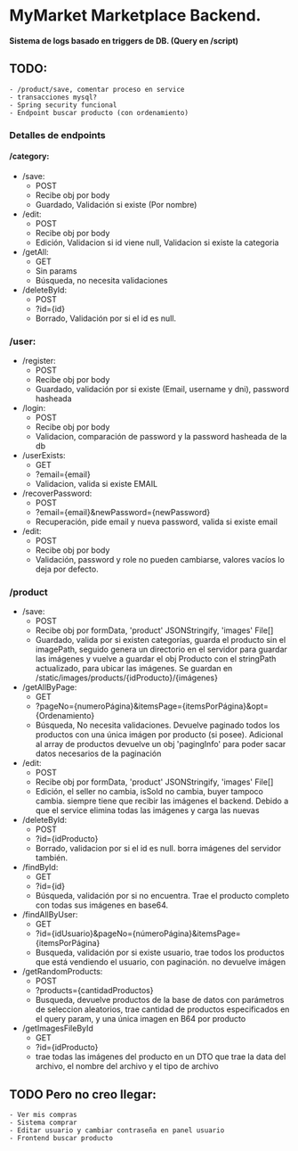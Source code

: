 # MyMarket Marketplace Backend.

#### Sistema de logs basado en triggers de DB. (Query en /script)

## TODO:

    - /product/save, comentar proceso en service
    - transacciones mysql?
    - Spring security funcional
    - Endpoint buscar producto (con ordenamiento)

### Detalles de endpoints

#### /category:

- /save:
  - POST
  - Recibe obj por body
  - Guardado, Validación si existe (Por nombre)
- /edit:
  - POST
  - Recibe obj por body
  - Edición, Validacion si id viene null, Validacion si existe la categoria
- /getAll:
  - GET
  - Sin params
  - Búsqueda, no necesita validaciones
- /deleteById:
  - POST
  - ?id={id}
  - Borrado, Validación por si el id es null.

### /user:

- /register:
  - POST
  - Recibe obj por body
  - Guardado, validación por si existe (Email, username y dni), password hasheada
- /login:
  - POST
  - Recibe obj por body
  - Validacion, comparación de password y la password hasheada de la db
- /userExists:
  - GET
  - ?email={email}
  - Validacion, valida si existe EMAIL
- /recoverPassword:
  - POST
  - ?email={email}&newPassword={newPassword}
  - Recuperación, pide email y nueva password, valida si existe email
- /edit:
  - POST
  - Recibe obj por body
  - Validación, password y role no pueden cambiarse, valores vacíos lo deja por defecto.

### /product

- /save:
  - POST
  - Recibe obj por formData, 'product' JSONStringify, 'images' File[]
  - Guardado, valida por si existen categorías, guarda el producto sin el imagePath, seguido genera un directorio en el servidor para guardar las imágenes y vuelve a guardar el obj Producto con el stringPath actualizado, para ubicar las imágenes. Se guardan en /static/images/products/{idProducto}/{imágenes}
- /getAllByPage:
  - GET
  - ?pageNo={numeroPágina}&itemsPage={itemsPorPágina}&opt={Ordenamiento}
  - Búsqueda, No necesita validaciones. Devuelve paginado todos los productos con una única imágen por producto (si posee). Adicional al array de productos devuelve un obj 'pagingInfo' para poder sacar datos necesarios de la paginación
- /edit:
  - POST
  - Recibe obj por formData, 'product' JSONStringify, 'images' File[]
  - Edición, el seller no cambia, isSold no cambia, buyer tampoco cambia. siempre tiene que recibir las imágenes el backend. Debido a que el service elimina todas las imágenes y carga las nuevas
- /deleteById:
  - POST
  - ?id={idProducto}
  - Borrado, validacion por si el id es null. borra imágenes del servidor también.
- /findById:
  - GET
  - ?id={id}
  - Búsqueda, validación por si no encuentra. Trae el producto completo con todas sus imágenes en base64.
- /findAllByUser:
  - GET
  - ?id={idUsuario}&pageNo={númeroPágina}&itemsPage={itemsPorPágina}
  - Busqueda, validación por si existe usuario, trae todos los productos que está vendiendo el usuario, con paginación. no devuelve imágen
- /getRandomProducts:
  - POST
  - ?products={cantidadProductos}
  - Busqueda, devuelve productos de la base de datos con parámetros de seleccion aleatorios, trae cantidad de productos especificados en el query param, y una única imagen en B64 por producto
- /getImagesFileById
  - GET
  - ?id={idProducto}
  - trae todas las imágenes del producto en un DTO que trae la data del archivo, el nombre del archivo y el tipo de archivo

## TODO Pero no creo llegar:

    - Ver mis compras
    - Sistema comprar
    - Editar usuario y cambiar contraseña en panel usuario
    - Frontend buscar producto


